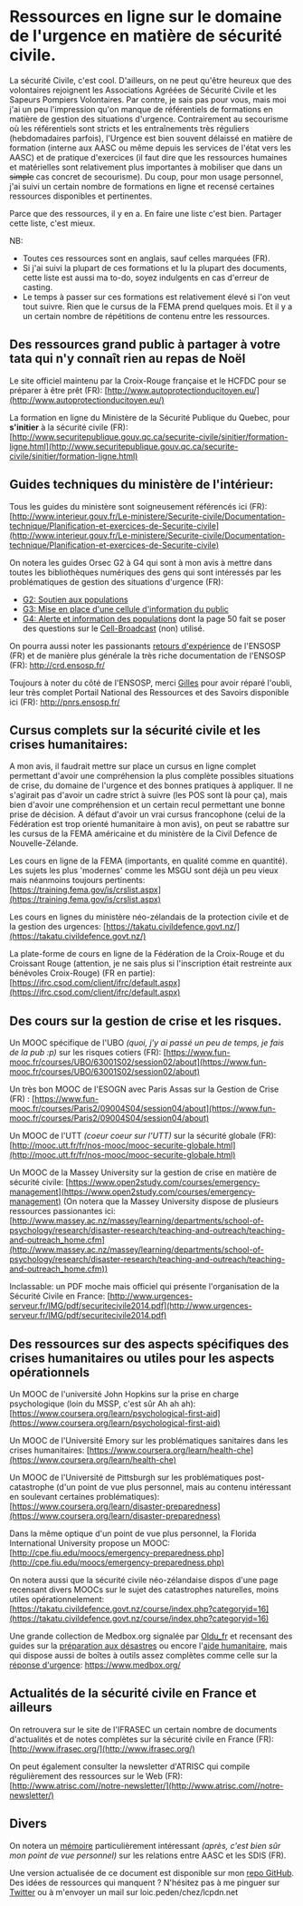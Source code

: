 # Ressources en ligne sur le domaine de l'urgence en matière de sécurité civile.

La sécurité Civile, c'est cool. D'ailleurs, on ne peut qu'être heureux que des volontaires rejoignent les Associations Agréées de Sécurité Civile et les Sapeurs Pompiers Volontaires. Par contre, je sais pas pour vous, mais moi j'ai un peu l'impression qu'on manque de référentiels de formations en matière de gestion des situations d'urgence. Contrairement au secourisme où les référentiels sont stricts et les entraînements très réguliers (hebdomadaires parfois), l'Urgence est bien souvent délaissé en matière de formation (interne aux AASC ou même depuis les services de l'état vers les AASC) et de pratique d'exercices (il faut dire que les ressources humaines et matérielles sont relativement plus importantes à mobiliser que dans un ~~simple~~ cas concret de secourisme). Du coup, pour mon usage personnel, j'ai suivi un certain nombre de formations en ligne et recensé certaines ressources disponibles et pertinentes.

Parce que des ressources, il y en a. En faire une liste c'est bien. Partager cette liste, c'est mieux.

NB: 

* Toutes ces ressources sont en anglais, sauf celles marquées (FR).
* Si j'ai suivi la plupart de ces formations et lu la plupart des documents, cette liste est aussi ma to-do, soyez indulgents en cas d'erreur de casting.
* Le temps à passer sur ces formations est relativement élevé si l'on veut tout suivre. Rien que le cursus de la FEMA prend quelques mois. Et il y a un certain nombre de répétitions de contenu entre les ressources.

## Des ressources grand public à partager à votre tata qui n'y connaît rien au repas de Noël
Le site officiel maintenu par la Croix-Rouge française et le HCFDC pour se préparer à être prêt (FR):
[http://www.autoprotectionducitoyen.eu/](http://www.autoprotectionducitoyen.eu/)

La formation en ligne du Ministère de la Sécurité Publique du Quebec, pour **s'initier** à la sécurité civile (FR):
[http://www.securitepublique.gouv.qc.ca/securite-civile/sinitier/formation-ligne.html](http://www.securitepublique.gouv.qc.ca/securite-civile/sinitier/formation-ligne.html)

## Guides techniques du ministère de l'intérieur:
Tous les guides du ministère sont soigneusement référencés ici (FR):
[http://www.interieur.gouv.fr/Le-ministere/Securite-civile/Documentation-technique/Planification-et-exercices-de-Securite-civile](http://www.interieur.gouv.fr/Le-ministere/Securite-civile/Documentation-technique/Planification-et-exercices-de-Securite-civile)

On notera les guides Orsec G2 à G4 qui sont à mon avis à mettre dans toutes les bibliothèques numériques des gens qui sont intéressés par les problématiques de gestion des situations d'urgence (FR):

* [G2: Soutien aux populations](http://www.interieur.gouv.fr/content/download/36236/273752/file/guide%20soutien.pdf)
* [G3: Mise en place d'une cellule d'information du public](http://www.interieur.gouv.fr/content/download/36495/275819/file/Guide%20G3%20-%20CIP-BD.pdf)
* [G4: Alerte et information des populations](http://www.interieur.gouv.fr/content/download/67723/491852/file/GUIDE%20ORSEC-juin%202013-T.G4.pdf) dont la page 50 fait se poser des questions sur le [Cell-Broadcast](https://cloud.lcpdn.net/public/blog/cell-broadcast-quel-brodcast/) (non) utilisé.

On pourra aussi noter les passionants [retours d'expérience](http://crd.ensosp.fr/index.php?opac_view=15&id_rubrique=110&pageid=6) de l'ENSOSP (FR) et de manière plus générale la très riche documentation de l'ENSOSP (FR):
http://crd.ensosp.fr/

Toujours à noter du côté de l'ENSOSP, merci [Gilles](https://www.twitter.com/Gilles_Martin_) pour avoir réparé l'oubli, leur très complet Portail National des Ressources et des Savoirs disponible ici (FR):
http://pnrs.ensosp.fr/ 


## Cursus complets sur la sécurité civile et les crises humanitaires:
A mon avis, il faudrait mettre sur place un cursus en ligne complet permettant d'avoir une compréhension la plus complète possibles situations de crise, du domaine de l'urgence et des bonnes pratiques à appliquer. Il ne s'agirait pas d'avoir un cadre strict à suivre (les POS sont là pour ça), mais bien d'avoir une compréhension et un certain recul permettant une bonne prise de décision. A défaut d'avoir un vrai cursus francophone (celui de la Fédération est trop orienté humanitaire à mon avis), on peut se rabattre sur les cursus de la FEMA américaine et du ministère de la Civil Defence de Nouvelle-Zélande.

Les cours en ligne de la FEMA (importants, en qualité comme en quantité). Les sujets les plus 'modernes' comme les MSGU sont déjà un peu vieux mais néanmoins toujours pertinents:
[https://training.fema.gov/is/crslist.aspx](https://training.fema.gov/is/crslist.aspx)

Les cours en lignes du ministère néo-zélandais de la protection civile et de la gestion des urgences:
[https://takatu.civildefence.govt.nz/](https://takatu.civildefence.govt.nz/)

La plate-forme de cours en ligne de la Fédération de la Croix-Rouge et du Croissant Rouge (attention, je ne sais plus si l'inscription était restreinte aux bénévoles Croix-Rouge) (FR en partie):
[https://ifrc.csod.com/client/ifrc/default.aspx](https://ifrc.csod.com/client/ifrc/default.aspx)

## Des cours sur la gestion de crise et les risques. 
Un MOOC spécifique de l'UBO *(quoi, j'y ai passé un peu de temps, je fais de la pub :p)* sur les risques cotiers (FR):
[https://www.fun-mooc.fr/courses/UBO/63001S02/session02/about](https://www.fun-mooc.fr/courses/UBO/63001S02/session02/about)

Un très bon MOOC de l'ESOGN avec Paris Assas sur la Gestion de Crise (FR) :
[https://www.fun-mooc.fr/courses/Paris2/09004S04/session04/about](https://www.fun-mooc.fr/courses/Paris2/09004S04/session04/about)

Un MOOC de l'UTT *(coeur coeur sur l'UTT)* sur la sécurité globale (FR):
[http://mooc.utt.fr/fr/nos-mooc/mooc-securite-globale.html](http://mooc.utt.fr/fr/nos-mooc/mooc-securite-globale.html)

Un MOOC de la Massey University sur la gestion de crise en matière de sécurité civile:
[https://www.open2study.com/courses/emergency-management](https://www.open2study.com/courses/emergency-management)
(On notera que la Massey University dispose de plusieurs ressources passionantes ici: [http://www.massey.ac.nz/massey/learning/departments/school-of-psychology/research/disaster-research/teaching-and-outreach/teaching-and-outreach_home.cfm](http://www.massey.ac.nz/massey/learning/departments/school-of-psychology/research/disaster-research/teaching-and-outreach/teaching-and-outreach_home.cfm))

Inclassable: un PDF moche mais officiel qui présente l'organisation de la Sécurité Civile en France:
[http://www.urgences-serveur.fr/IMG/pdf/securitecivile2014.pdf](http://www.urgences-serveur.fr/IMG/pdf/securitecivile2014.pdf)


## Des ressources sur des aspects spécifiques des crises humanitaires ou utiles pour les aspects opérationnels
Un MOOC de l'université John Hopkins sur la prise en charge psychologique (loin du MSSP, c'est sûr Ah ah ah):
[https://www.coursera.org/learn/psychological-first-aid](https://www.coursera.org/learn/psychological-first-aid)

Un MOOC de l'Université Emory sur les problématiques sanitaires dans les crises humanitaires:
[https://www.coursera.org/learn/health-che](https://www.coursera.org/learn/health-che)

Un MOOC de l'Université de Pittsburgh sur les problématiques post-catastrophe (d'un point de vue plus personnel, mais au contenu intéressant en soulevant certaines problématiques):
[https://www.coursera.org/learn/disaster-preparedness](https://www.coursera.org/learn/disaster-preparedness)

Dans la même optique d'un point de vue plus personnel, la Florida International University propose un MOOC:
[http://cpe.fiu.edu/moocs/emergency-preparedness.php](http://cpe.fiu.edu/moocs/emergency-preparedness.php)

On notera aussi que la sécurité civile néo-zélandaise dispos d'une page recensant divers MOOCs sur le sujet des catastrophes naturelles, moins utiles opérationnelement:
[https://takatu.civildefence.govt.nz/course/index.php?categoryid=16](https://takatu.civildefence.govt.nz/course/index.php?categoryid=16)

Une grande collection de Medbox.org signalée par [Oldu_fr](https://twitter.com/oldu_fr)  et recensant des guides sur la [préparation aux désastres](https://www.medbox.org/disaster-preparedness/listing) ou encore l'[aide humanitaire](https://www.medbox.org/humanitarian-aid/listing), mais qui dispose aussi de boîtes à outils assez complètes comme celle sur la [réponse d'urgence](https://www.medbox.org/rapid-response/toolboxes/listing):
https://www.medbox.org/


## Actualités de la sécurité civile en France et ailleurs

On retrouvera sur le site de l'IFRASEC un certain nombre de documents d'actualités et de notes complètes sur la sécurité civile en France (FR):
[http://www.ifrasec.org/](http://www.ifrasec.org/)

On peut également consulter la newsletter d'ATRISC qui compile régulièrement des ressources sur le Web (FR):
[http://www.atrisc.com//notre-newsletter/](http://www.atrisc.com//notre-newsletter/)

## Divers
On notera un [mémoire](http://crd.ensosp.fr/doc_num.php?explnum_id=7905) particulièrement intéressant *(après, c'est bien sûr mon point de vue personnel)* sur les relations entre AASC et les SDIS (FR).

Une version actualisée de ce document est disponible sur mon [repo GitHub](https://github.com/lcpdn/ressources-securite-civile/blob/master/README.md).
Des idées de ressources qui manquent ? N'hésitez pas à me pinguer sur [Twitter](https://www.twitter.com/patrikryann) ou à m'envoyer un mail sur loic.peden/chez/lcpdn.net
